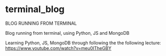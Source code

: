 # terminal_blog
BLOG RUNNING FROM TERMINAL

Blog running from terminal, using Python, JS and MongoDB

Learning Python, JS, MongoDB through following the the following lecture: https://www.youtube.com/watch?v=meu0ITheGBY

